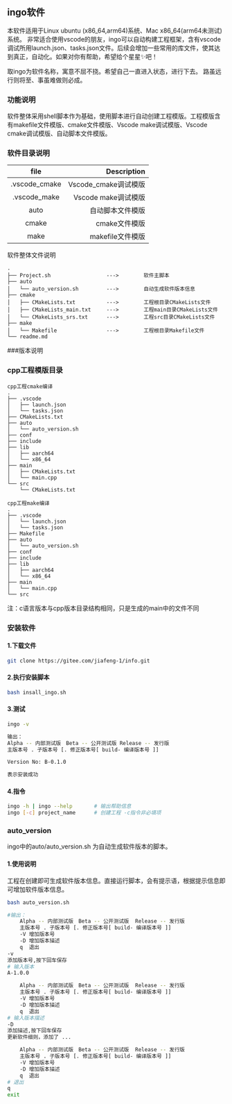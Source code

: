 <!--
 * @Author: jiafeng jiafeng@apple.com
 * @Date: 2022-07-02 18:26:45
 * @LastEditors: Jia Feng
 * @LastEditTime: 2022-07-19 03:00:43
 * @FilePath: /pthread_t/Project/readme.md
 * @Description: 这是默认设置,请设置`customMade`, 打开koroFileHeader查看配置 进行设置: https://github.com/OBKoro1/koro1FileHeader/wiki/%E9%85%8D%E7%BD%AE
-->
## ingo软件
本软件适用于Linux ubuntu (x86_64,arm64)系统、Mac x86_64(arm64未测试)系统。
非常适合使用vscode的朋友，ingo可以自动构建工程框架，含有vscode调试所用launch.json、tasks.json文件。后续会增加一些常用的库文件，使其达到真正，自动化。如果对你有帮助，希望给个星星✨吧！

取ingo为软件名称，寓意不屈不挠。希望自己一直进入状态，进行下去。
路虽远行则将至、事虽难做则必成。

### 功能说明
软件整体采用shell脚本作为基础，使用脚本进行自动创建工程模版。工程模版含有makefile文件模版、cmake文件模版、Vscode make调试模版、Vscode cmake调试模版、自动脚本文件模版。

### 软件目录说明
| file         | Description | 
| :---:        |    ----:   | 
|.vscode_cmake |Vscode_cmake调试模版|
|.vscode_make  |Vscode make调试模版|
|auto    |自动脚本文件模版|
|cmake |cmake文件模版|
|make |makefile文件模版|

软件整体文件说明
```
.
├── Project.sh                  --->        软件主脚本
├── auto    
│   └── auto_version.sh         --->        自动生成软件版本信息
├── cmake
│   ├── CMakeLists.txt          --->        工程根目录CMakeLists文件
│   ├── CMakeLists_main.txt     --->        工程main目录CMakeLists文件
│   └── CMakeLists_srs.txt      --->        工程src目录CMakeLists文件
├── make
│   └── Makefile                --->        工程根目录Makefile文件
└── readme.md
```
###版本说明


### cpp工程模版目录
```
cpp工程cmake编译
.
├── .vscode
│   ├── launch.json
│   └── tasks.json
├── CMakeLists.txt
├── auto
│   └── auto_version.sh
├── conf
├── include
├── lib
│   ├── aarch64
│   └── x86_64
├── main
│   ├── CMakeLists.txt
│   └── main.cpp
└── src
    └── CMakeLists.txt

cpp工程make编译
.
├── .vscode
│   └── launch.json
│   └── tasks.json
├── Makefile
├── auto
│   └── auto_version.sh
├── conf
├── include
├── lib
│   ├── aarch64
│   └── x86_64
├── main
│   └── main.cpp
└── src
```
注：c语言版本与cpp版本目录结构相同，只是生成的main中的文件不同

### 安装软件
#### 1.下载文件
``` bash
git clone https://gitee.com/jiafeng-1/info.git
```
#### 2.执行安装脚本
``` bash
bash insall_ingo.sh
```
#### 3.测试
``` bash
ingo -v

输出：
Alpha -- 内部测试版　Beta -- 公开测试版 Release -- 发行版 
主版本号 . 子版本号 [. 修正版本号[ build- 编译版本号 ]] 

Version No: B-0.1.0

表示安装成功
```
#### 4.指令
``` bash
ingo -h | ingo --help       # 输出帮助信息
ingo [-c] project_name      # 创建工程 -c指令非必填项

```

### auto_version
ingo中的auto/auto_version.sh 为自动生成软件版本的脚本。

#### 1.使用说明
工程在创建即可生成软件版本信息。直接运行脚本，会有提示语，根据提示信息即可增加软件版本信息。
```bash 
bash auto_version.sh

#输出：
    Alpha -- 内部测试版　Beta -- 公开测试版  Release -- 发行版
    主版本号 . 子版本号 [. 修正版本号[ build- 编译版本号 ]]
    -V 增加版本号
    -D 增加版本描述
    q  退出
-v
添加版本号,按下回车保存
# 输入版本
A-1.0.0

    Alpha -- 内部测试版　Beta -- 公开测试版  Release -- 发行版
    主版本号 . 子版本号 [. 修正版本号[ build- 编译版本号 ]]
    -V 增加版本号
    -D 增加版本描述
    q  退出
# 输入版本描述
-D
添加描述,按下回车保存
更新软件细则，添加了 ...

    Alpha -- 内部测试版　Beta -- 公开测试版  Release -- 发行版
    主版本号 . 子版本号 [. 修正版本号[ build- 编译版本号 ]]
    -V 增加版本号
    -D 增加版本描述
    q  退出
# 退出
q
exit
```


